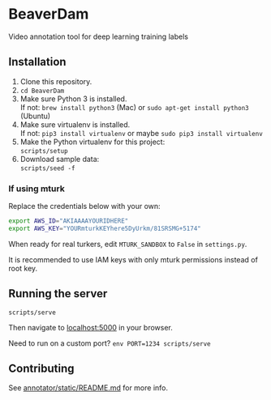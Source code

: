 BeaverDam
=========

Video annotation tool for deep learning training labels


## Installation

 1. Clone this repository.
 2. `cd BeaverDam`
 3. Make sure Python 3 is installed.  
    If not: `brew install python3` (Mac) or `sudo apt-get install python3` (Ubuntu)
 3. Make sure virtualenv is installed.  
    If not: `pip3 install virtualenv` or maybe `sudo pip3 install virtualenv`
 4. Make the Python virtualenv for this project:  
    `scripts/setup`
 5. Download sample data:  
    `scripts/seed -f`

### If using mturk

Replace the credentials below with your own:

```bash
export AWS_ID="AKIAAAAYOURIDHERE"
export AWS_KEY="YOURmturkKEYhere5DyUrkm/81SRSMG+5174"
```

When ready for real turkers, edit `MTURK_SANDBOX` to `False` in `settings.py`.

It is recommended to use IAM keys with only mturk permissions instead of root key.


## Running the server

```shell
scripts/serve
```

Then navigate to [localhost:5000](http://localhost:5000/) in your browser.

Need to run on a custom port? `env PORT=1234 scripts/serve`


## Contributing

See [annotator/static/README.md](annotator/static) for more info.
